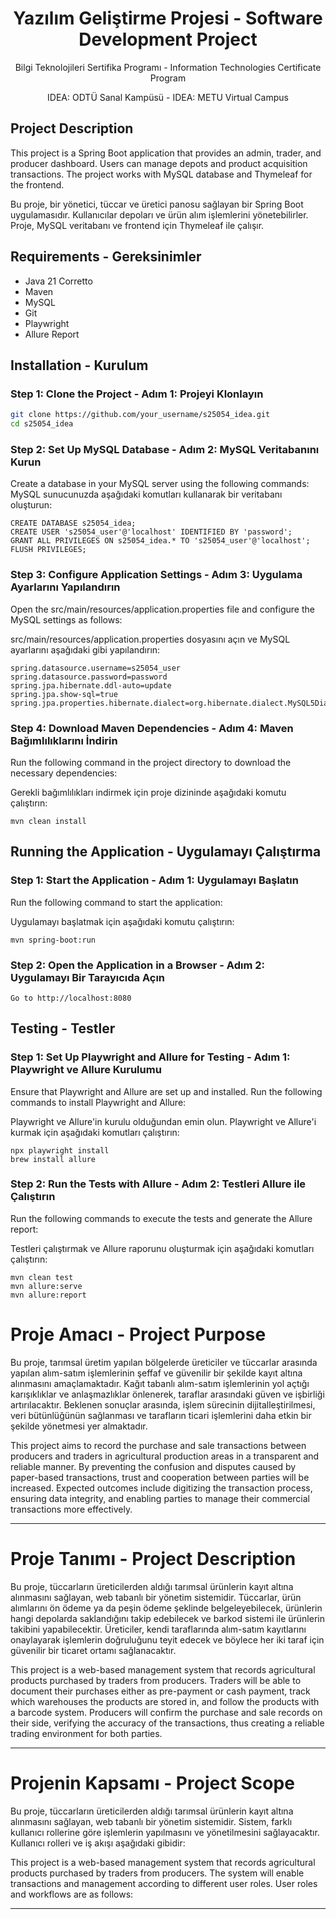 <h1 align="center">Yazılım Geliştirme Projesi - Software Development Project</h1>
<p align="center">Bilgi Teknolojileri Sertifika Programı - Information Technologies Certificate Program</p>
<p align="center">IDEA: ODTÜ Sanal Kampüsü - IDEA: METU Virtual Campus</p>

## Project Description
This project is a Spring Boot application that provides an admin, trader, and producer dashboard. Users can manage depots and product acquisition transactions. The project works with MySQL database and Thymeleaf for the frontend.

Bu proje, bir yönetici, tüccar ve üretici panosu sağlayan bir Spring Boot uygulamasıdır. Kullanıcılar depoları ve ürün alım işlemlerini yönetebilirler. Proje, MySQL veritabanı ve frontend için Thymeleaf ile çalışır.

## Requirements - Gereksinimler
- Java 21 Corretto
- Maven
- MySQL
- Git
- Playwright
- Allure Report

## Installation - Kurulum

### Step 1: Clone the Project - Adım 1: Projeyi Klonlayın
```bash 
git clone https://github.com/your_username/s25054_idea.git
cd s25054_idea
```

### Step 2: Set Up MySQL Database - Adım 2: MySQL Veritabanını Kurun
Create a database in your MySQL server using the following commands:
MySQL sunucunuzda aşağıdaki komutları kullanarak bir veritabanı oluşturun:

```
CREATE DATABASE s25054_idea;
CREATE USER 's25054_user'@'localhost' IDENTIFIED BY 'password';
GRANT ALL PRIVILEGES ON s25054_idea.* TO 's25054_user'@'localhost';
FLUSH PRIVILEGES;
```

### Step 3: Configure Application Settings - Adım 3: Uygulama Ayarlarını Yapılandırın
Open the src/main/resources/application.properties file and configure the MySQL settings as follows:

src/main/resources/application.properties dosyasını açın ve MySQL ayarlarını aşağıdaki gibi yapılandırın:

```spring.datasource.url=jdbc:mysql://localhost:3306/s25054_idea
spring.datasource.username=s25054_user
spring.datasource.password=password
spring.jpa.hibernate.ddl-auto=update
spring.jpa.show-sql=true
spring.jpa.properties.hibernate.dialect=org.hibernate.dialect.MySQL5Dialect
```
### Step 4: Download Maven Dependencies - Adım 4: Maven Bağımlılıklarını İndirin
Run the following command in the project directory to download the necessary dependencies:

Gerekli bağımlılıkları indirmek için proje dizininde aşağıdaki komutu çalıştırın:


```
mvn clean install
```
## Running the Application - Uygulamayı Çalıştırma
### Step 1: Start the Application - Adım 1: Uygulamayı Başlatın
Run the following command to start the application:

Uygulamayı başlatmak için aşağıdaki komutu çalıştırın:

```
mvn spring-boot:run
```


### Step 2: Open the Application in a Browser - Adım 2: Uygulamayı Bir Tarayıcıda Açın
```
Go to http://localhost:8080
```

## Testing - Testler
### Step 1: Set Up Playwright and Allure for Testing - Adım 1: Playwright ve Allure Kurulumu
Ensure that Playwright and Allure are set up and installed. Run the following commands to install Playwright and Allure:

Playwright ve Allure'in kurulu olduğundan emin olun. Playwright ve Allure'i kurmak için aşağıdaki komutları çalıştırın:
```
npx playwright install
brew install allure
```

### Step 2: Run the Tests with Allure - Adım 2: Testleri Allure ile Çalıştırın
Run the following commands to execute the tests and generate the Allure report:

Testleri çalıştırmak ve Allure raporunu oluşturmak için aşağıdaki komutları çalıştırın:
```
mvn clean test
mvn allure:serve
mvn allure:report
```
# Proje Amacı - Project Purpose

Bu proje, tarımsal üretim yapılan bölgelerde üreticiler ve tüccarlar arasında yapılan alım-satım işlemlerinin şeffaf ve güvenilir bir şekilde kayıt altına alınmasını amaçlamaktadır. Kağıt tabanlı alım-satım işlemlerinin yol açtığı karışıklıklar ve anlaşmazlıklar önlenerek, taraflar arasındaki güven ve işbirliği artırılacaktır. Beklenen sonuçlar arasında, işlem sürecinin dijitalleştirilmesi, veri bütünlüğünün sağlanması ve tarafların ticari işlemlerini daha etkin bir şekilde yönetmesi yer almaktadır.

This project aims to record the purchase and sale transactions between producers and traders in agricultural production areas in a transparent and reliable manner. By preventing the confusion and disputes caused by paper-based transactions, trust and cooperation between parties will be increased. Expected outcomes include digitizing the transaction process, ensuring data integrity, and enabling parties to manage their commercial transactions more effectively.

---

# Proje Tanımı - Project Description

Bu proje, tüccarların üreticilerden aldığı tarımsal ürünlerin kayıt altına alınmasını sağlayan, web tabanlı bir yönetim sistemidir. Tüccarlar, ürün alımlarını ön ödeme ya da peşin ödeme şeklinde belgeleyebilecek, ürünlerin hangi depolarda saklandığını takip edebilecek ve barkod sistemi ile ürünlerin takibini yapabilecektir. Üreticiler, kendi taraflarında alım-satım kayıtlarını onaylayarak işlemlerin doğruluğunu teyit edecek ve böylece her iki taraf için güvenilir bir ticaret ortamı sağlanacaktır.

This project is a web-based management system that records agricultural products purchased by traders from producers. Traders will be able to document their purchases either as pre-payment or cash payment, track which warehouses the products are stored in, and follow the products with a barcode system. Producers will confirm the purchase and sale records on their side, verifying the accuracy of the transactions, thus creating a reliable trading environment for both parties.

---

# Projenin Kapsamı - Project Scope
Bu proje, tüccarların üreticilerden aldığı tarımsal ürünlerin kayıt altına alınmasını sağlayan, web tabanlı bir yönetim sistemidir. Sistem, farklı kullanıcı rollerine göre işlemlerin yapılmasını ve yönetilmesini sağlayacaktır. Kullanıcı rolleri ve iş akışı aşağıdaki gibidir:

This project is a web-based management system that records agricultural products purchased by traders from producers. The system will enable transactions and management according to different user roles. User roles and workflows are as follows:

---

